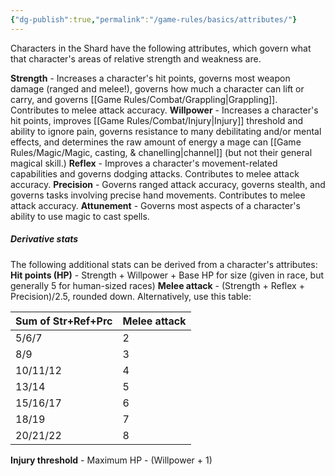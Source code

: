 ```yaml
---
{"dg-publish":true,"permalink":"/game-rules/basics/attributes/"}
---
```


Characters in the Shard have the following attributes, which govern what that character's areas of relative strength and weakness are.

**Strength** - Increases a character's hit points, governs most weapon damage (ranged and melee!), governs how much a character can lift or carry, and governs [[Game Rules/Combat/Grappling\|Grappling]]. Contributes to melee attack accuracy.
**Willpower** - Increases a character's hit points, improves [[Game Rules/Combat/Injury\|Injury]] threshold and ability to ignore pain, governs resistance to many debilitating and/or mental effects, and determines the raw amount of energy a mage can [[Game Rules/Magic/Magic, casting, & chanelling\|channel]] (but not their general magical skill.)
**Reflex** - Improves a character's movement-related capabilities and governs dodging attacks. Contributes to melee attack accuracy.
**Precision** - Governs ranged attack accuracy, governs stealth, and governs tasks involving precise hand movements. Contributes to melee attack accuracy.
**Attunement** - Governs most aspects of a character's ability to use magic to cast spells.

##### Derivative stats
The following additional stats can be derived from a character's attributes:
**Hit points (HP)** - Strength + Willpower + Base HP for size (given in race, but generally 5 for human-sized races)
**Melee attack** - (Strength + Reflex + Precision)/2.5, rounded down. Alternatively, use this table:

| Sum of Str+Ref+Prc | Melee attack |
| ------------------ | ------------ |
| 5/6/7              | 2            |
| 8/9                | 3            |
| 10/11/12           | 4            |
| 13/14              | 5            |
| 15/16/17           | 6            |
| 18/19              | 7            |
| 20/21/22           | 8            |
**Injury threshold** - Maximum HP - (Willpower + 1)